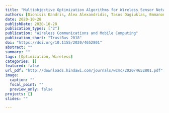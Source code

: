 ```yaml
---
title: "Multiobjective Optimization Algorithms for Wireless Sensor Networks"
authors: [Dionisis Kandris, Alex Alexandridis, Tasos Dagiuklas, Emmanouil Panaousis, and Dimitrios D. Vergados]
date: 2020-10-28
publishDate: 2020-10-28
publication_types: ["2"]
publication: "Wireless Communications and Mobile Computing"
publication_short: "TrustBus 2018"
doi: "https://doi.org/10.1155/2020/4652801"
abstract: ""
summary: ""
tags: [Optimization, Wireless]
categories: []
featured: false
url_pdf: "http://downloads.hindawi.com/journals/wcmc/2020/4652801.pdf"
image:
  caption: ""
  focal_point: ""
  preview_only: false
projects: []
slides: ""

---
```

